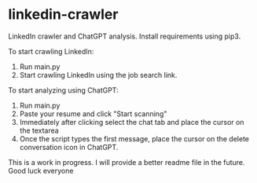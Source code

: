 # linkedin-crawler
LinkedIn crawler and ChatGPT analysis.
Install requirements using pip3.

To start crawling LinkedIn:
1. Run main.py
2. Start crawling LinkedIn using the job search link.

To start analyzing using ChatGPT:
1. Run main.py
2. Paste your resume and click "Start scanning"
3. Immediately after clicking select the chat tab and place the cursor on the textarea
4. Once the script types the first message, place the cursor on the delete conversation icon in ChatGPT.

This is a work in progress.
I will provide a better readme file in the future.
Good luck everyone
